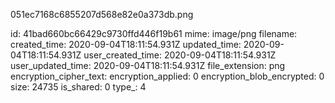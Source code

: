 051ec7168c6855207d568e82e0a373db.png

id: 41bad660bc66429c9730ffd446f19b61
mime: image/png
filename: 
created_time: 2020-09-04T18:11:54.931Z
updated_time: 2020-09-04T18:11:54.931Z
user_created_time: 2020-09-04T18:11:54.931Z
user_updated_time: 2020-09-04T18:11:54.931Z
file_extension: png
encryption_cipher_text: 
encryption_applied: 0
encryption_blob_encrypted: 0
size: 24735
is_shared: 0
type_: 4